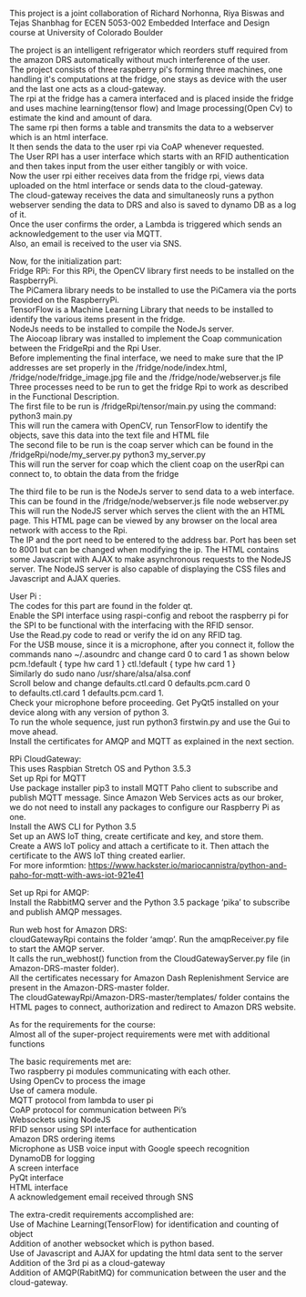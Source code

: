 This project is a joint collaboration of Richard Norhonna, Riya Biswas and Tejas Shanbhag for ECEN 5053-002 Embedded Interface and Design course at University of Colorado Boulder


The project is an intelligent refrigerator which reorders stuff required from the amazon DRS automatically without much interference of the user.  
The project consists of three raspberry pi's forming three machines, one handling it's computations at the fridge, one stays as device with the user and the last one acts as a cloud-gateway.  
The rpi at the fridge has a camera interfaced and is placed inside the fridge and uses machine learning(tensor flow) and Image processing(Open Cv) to estimate the kind and amount of dara.  
The same rpi then forms a table and transmits the data to a webserver which is an html interface.  
It then sends the data to the user rpi via CoAP whenever requested.  
The User RPI has a user interface which starts with an RFID authentication and then takes input from the user either tangibly or with voice.  
Now the user rpi either receives data from the fridge rpi, views data uploaded on the html interface or sends data to the cloud-gateway.  
The cloud-gateway receives the data and simultaneosly runs a python webserver sending the data to DRS and also is saved to dynamo DB as a log of it.  
Once the user confirms the order, a Lambda is triggered which sends an acknowledgement to the user via MQTT.  
Also, an email is received to the user via SNS.  

Now, for the initialization part:  
Fridge RPi: 
For this RPi, the OpenCV library first needs to be installed on the RaspberryPi.  
The PiCamera library needs to be installed to use the PiCamera via the ports provided on the RaspberryPi.   
TensorFlow is a Machine Learning Library that needs to be installed to identify the various items present in the fridge.  
NodeJs needs to be installed to compile the NodeJs server.  
The Aiocoap library was installed to implement the Coap communication between the FridgeRpi and the Rpi User.  
Before implementing the final interface, we need to make sure that the IP addresses are set properly in the /fridge/node/index.html, /fridge/node/fridge_image.jpg file and the /fridge/node/webserver.js file  
Three processes need to be run to get the fridge Rpi to work as described in the Functional Description.   
The first file to be run is /fridgeRpi/tensor/main.py using the command:  
python3 main.py  
This will run the camera with OpenCV, run TensorFlow to identify the objects, save this data into the text file and HTML file   
The second file to be run is the coap server which can be found in the /fridgeRpi/node/my_server.py
python3 my_server.py  
This will run the server for coap which the client coap on the userRpi can connect to, to obtain the data from the fridge  


The third file to be run is the NodeJs server to send data to a web interface. This can be found in the /fridge/node/webserver.js file
node webserver.py  
This will run the NodeJS server which serves the client with the an HTML page. This HTML page can be viewed by any browser on the local area network with access to the Rpi.   
The IP and the port need to be entered to the address bar. Port has been set to 8001 but can be changed when modifying the ip. The HTML contains some Javascript with AJAX to make asynchronous requests to the NodeJS server. The NodeJS server is also capable of displaying the CSS files and Javascript and AJAX queries.  


User Pi :   
The codes for this part are found in the folder qt.  
Enable the SPI interface using raspi-config and reboot the raspberry pi for the SPI to be functional with the interfacing with the RFID sensor.  
Use the Read.py code to read or verify the id on any RFID tag.  
For the USB mouse, since it is a microphone, after you connect it, follow the commands  nano ~/.asoundrc and change card 0 to card 1 as shown below  
pcm.!default { type hw card 1 } ctl.!default { type hw card 1 }  
Similarly do  sudo nano /usr/share/alsa/alsa.conf  
Scroll below and change  defaults.ctl.card 0 defaults.pcm.card 0  
to defaults.ctl.card 1 defaults.pcm.card 1.  
Check your microphone before proceeding. Get PyQt5 installed on your device along with any version of python 3.  
To run the whole sequence, just run python3 firstwin.py and use the Gui to move ahead.  
Install the certificates for AMQP and MQTT as explained in the next section.  

 
RPi CloudGateway:  
This uses Raspbian Stretch OS and Python 3.5.3  
Set up Rpi for MQTT  
Use package installer pip3 to install MQTT Paho client to subscribe and publish MQTT message. Since Amazon Web Services acts as our broker, we do not need to install any packages to configure our Raspberry Pi as one.  
Install the AWS CLI for Python 3.5  
Set up an AWS IoT thing, create certificate and key, and store them.  
Create a AWS IoT policy and attach a certificate to it. Then attach the certificate to the AWS IoT thing created earlier.  
For more informtion: https://www.hackster.io/mariocannistra/python-and-paho-for-mqtt-with-aws-iot-921e41  

Set up Rpi for AMQP:  
Install the RabbitMQ server and the Python 3.5 package ‘pika’ to subscribe and publish AMQP messages.  

Run web host for Amazon DRS:  
cloudGatewayRpi contains the folder ‘amqp’. Run the amqpReceiver.py file to start the AMQP server.   
It calls the run_webhost() function from the CloudGatewayServer.py file (in Amazon-DRS-master folder).  
All the certificates necessary for Amazon Dash Replenishment Service are present in the Amazon-DRS-master folder.  
The cloudGatewayRpi/Amazon-DRS-master/templates/ folder contains the HTML pages to connect, authorization and redirect to Amazon DRS website.  





As for the requirements for the course:  
Almost all of the super-project requirements were met with additional functions  

The basic requirements met are:  
Two raspberry pi modules communicating with each other.  
Using OpenCv to process the image   
Use of camera module.  
MQTT protocol from lambda to user pi  
CoAP protocol for communication between Pi’s  
Websockets using NodeJS  
RFID sensor using SPI interface for authentication  
Amazon DRS ordering items  
Microphone as USB voice input with Google speech recognition  
DynamoDB for logging  
A screen interface  
PyQt interface  
HTML interface   
A acknowledgement email received through SNS  

The extra-credit requirements accomplished are:  
Use of Machine Learning(TensorFlow) for identification and counting of object  
Addition of another websocket which is python based.   
Use of Javascript and AJAX for updating the html data sent to the server  
Addition of the 3rd pi as a cloud-gateway  
Addition of AMQP(RabitMQ) for communication between the user and the cloud-gateway.  


